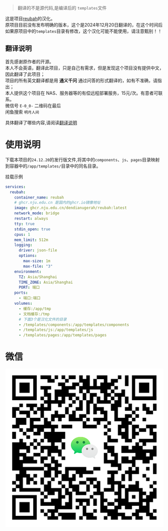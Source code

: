 > 翻译的不是源代码,是编译后的 `templates`文件

这是项目[reubah](https://github.com/dendianugerah/reubah)的汉化。  
原项目目前没有发布明确的版本，这个是2024年12月20日翻译的，在这个时间后如果原项目中的`templates`目录有修改，这个汉化可能不能使用，请注意甄别！！


## 翻译说明
首先感谢原作者的开源。  
本人不会英语，翻译此项目，只是自己有需求，但是发现这个项目没有提供中文，因此翻译了此项目；  
项目的所有英文翻译都是用 **通义千问** 通过问答的形式翻译的，如有不准确，请指出；  
本人提供这个项目在 NAS、服务器等的有偿远程部署服务，15元/次。有意者可联系。  
微信号 `E-0_0-` 二维码在最后  
闲鱼搜索 `明月人间`

具体翻译了哪些内容,请阅读[翻译说明](./翻译说明.md)

# 使用说明
下载本项目的`24.12.20`的发行版文件,将其中的`components`、`js`、`pages`目录映射到容器中的`/app/templates/`目录中的同名目录。

挂载示例
```yml
services:
  reubah:
    container_name: reubah
    # ghcr.nju.edu.cn 是国内的ghcr.io镜像地址
    image: ghcr.nju.edu.cn/dendianugerah/reubah:latest
    network_mode: bridge
    restart: always
    tty: true
    stdin_open: true
    cpus: 1
    mem_limit: 512m
    logging:
      driver: json-file
      options:
        max-size: 1m
        max-file: "3"
    environment:
      TZ: Asia/Shanghai
      TIME_ZONE: Asia/Shanghai
      PORT: 端口
    ports:
      - 端口:端口
    volumes:
      - 缓存:/app/tmp
      - 文档缓存:/tmp
      # 下面3个是汉化文件的目录
      - /templates/components:/app/templates/components
      - /templates/js:/app/templates/js
      - /templates/pages:/app/templates/pages
```

# 微信

![微信](./微信.png)